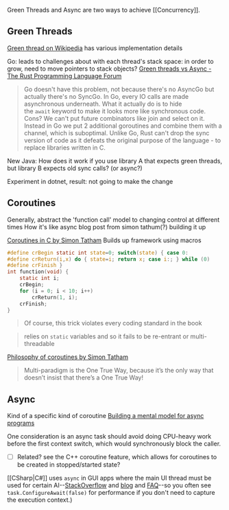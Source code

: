 Green Threads and Async are two ways to achieve [[Concurrency]]. 
## Green Threads
[Green thread on Wikipedia](https://en.wikipedia.org/wiki/Green_thread#Green_threads_in_the_Java_Virtual_Machine) has various implementation details

Go: leads to challenges about with each thread's stack space: in order to grow, need to move pointers to stack objects?
[Green threads vs Async - The Rust Programming Language Forum](https://users.rust-lang.org/t/green-threads-vs-async/42159/4?u=darthwalsh)
> Go doesn't have this problem, not because there's no AsyncGo but actually there's no SyncGo.
> In Go, every IO calls are made asynchronous underneath. What it actually do is to hide the `await` keyword to make it looks more like synchronous code. Cons? We can't put future combinators like join and select on it. Instead in Go we put 2 additional goroutines and combine them with a channel, which is suboptimal.
> Unlike Go, Rust can't drop the sync version of code as it defeats the original purpose of the language - to replace libraries written in C.

New Java: How does it work if you use library A that expects green threads, but library B expects old sync calls? (or async?)

Experiment in dotnet, result: not going to make the change
## Coroutines
Generally, abstract the 'function call' model to changing control at different times
How it's like async
blog post from simon tathum(?) building it up

[Coroutines in C by Simon Tatham](https://www.chiark.greenend.org.uk/~sgtatham/coroutines.html)
Builds up framework using macros
```c
#define crBegin static int state=0; switch(state) { case 0:
#define crReturn(i,x) do { state=i; return x; case i:; } while (0)
#define crFinish }
int function(void) {
    static int i;
    crBegin;
    for (i = 0; i < 10; i++)
        crReturn(1, i);
    crFinish;
}
```

>Of course, this trick violates every coding standard in the book

>relies on `static` variables and so it fails to be re-entrant or multi-threadable

[Philosophy of coroutines by Simon Tatham](https://www.chiark.greenend.org.uk/~sgtatham/quasiblog/coroutines-philosophy/#textMulti2Dparadigm20is20the20One20True20Way2C20because20itE28099s20the20only20way20that20doesnE28099t20insist20that20thereE28099s20a20One20True20Way)
>Multi-paradigm is the One True Way, because it’s the only way that doesn’t insist that there’s a One True Way!

## Async
Kind of a specific kind of coroutine
[Building a mental model for async programs](https://rainingcomputers.blog/dist/building_a_mental_model_for_async_programs.md) 

One consideration is an async task should avoid doing CPU-heavy work before the first context switch, which would synchronously block the caller.
- [ ] Related? see the C++ coroutine feature, which allows for coroutines to be created in stopped/started state?

[[CSharp|C#]] uses `async` in GUI apps where the main UI thread must be used for certain AI--[StackOverflow](https://stackoverflow.com/a/18098557/771768) and [blog](https://devblogs.microsoft.com/pfxteam/await-synchronizationcontext-and-console-apps/) and  [FAQ](https://devblogs.microsoft.com/dotnet/configureawait-faq/)--so you often see `task.ConfigureAwait(false)` for performance if you don't need to capture the execution context.)
